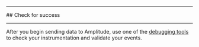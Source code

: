 <div class="sdk-hr"><hr></div>
## Check for success
<div class="sdk-hr"><hr></div>

After you begin sending data to Amplitude, use one of the [debugging tools](../../../data/debugger/) to check your instrumentation and validate your events.
